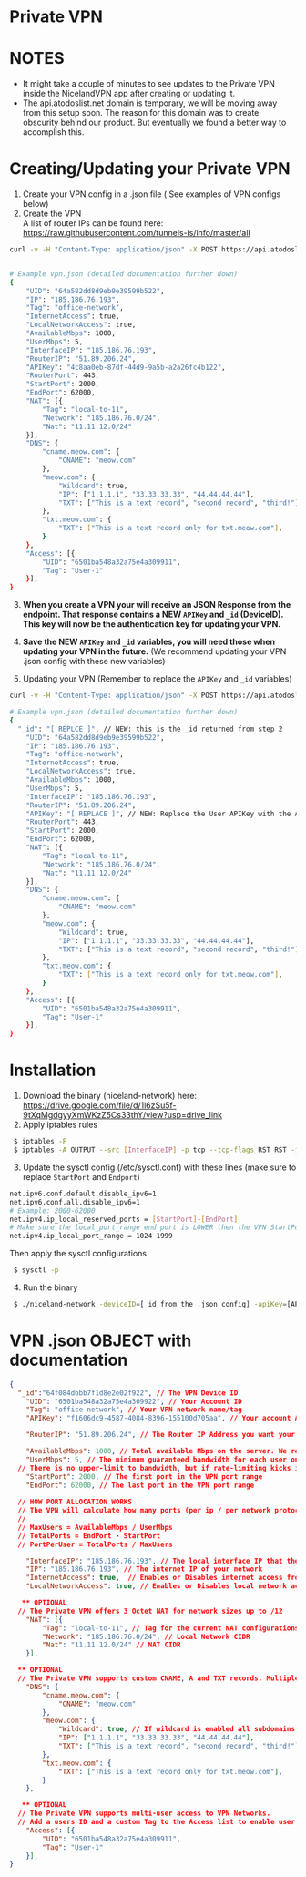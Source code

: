 # Private VPN

# NOTES
- It might take a couple of minutes to see updates to the Private VPN inside the NicelandVPN app after creating or updating it.
- The api.atodoslist.net domain is temporary, we will be moving away from this setup soon. The reason for this domain was to create obscurity behind our product. But eventually we found a better way to accomplish this. 

# Creating/Updating your Private VPN
1. Create your VPN config in a .json file ( See examples of VPN configs below)
2. Create the VPN<br/>
A list of router IPs can be found here: https://raw.githubusercontent.com/tunnels-is/info/master/all
```bash
curl -v -H "Content-Type: application/json" -X POST https://api.atodoslist.net/v2/device/create --resolve 'api.atodoslist.net:443:167.235.34.77' -d @vpn.json


# Example vpn.json (detailed documentation further down)
{
	"UID": "64a582dd8d9eb9e39599b522",
	"IP": "185.186.76.193",
	"Tag": "office-network",
	"InternetAccess": true,
	"LocalNetworkAccess": true,
	"AvailableMbps": 1000,
	"UserMbps": 5,
	"InterfaceIP": "185.186.76.193",
	"RouterIP": "51.89.206.24",
	"APIKey": "4c8aa0eb-87df-44d9-9a5b-a2a26fc4b122",
	"RouterPort": 443,
	"StartPort": 2000,
	"EndPort": 62000,
	"NAT": [{
		"Tag": "local-to-11",
		"Network": "185.186.76.0/24",
		"Nat": "11.11.12.0/24"
	}],
	"DNS": {
		"cname.meow.com": {
			"CNAME": "meow.com"
		},
		"meow.com": {
			"Wildcard": true,
			"IP": ["1.1.1.1", "33.33.33.33", "44.44.44.44"],
			"TXT": ["This is a text record", "second record", "third!"],
		},
		"txt.meow.com": {
			"TXT": ["This is a text record only for txt.meow.com"],
		}
	},
	"Access": [{
		"UID": "6501ba548a32a75e4a309911",
		"Tag": "User-1"
	}],
}

```
3. <b>When you create a VPN your will receive an JSON Response from the endpoint. That response contains a NEW `APIKey` and `_id` (DeviceID). This key will now be the authentication key for updating your VPN.</b>

4. <b>Save the NEW `APIKey` and `_id` variables, you will need those when updating your VPN in the future.</b> (We recommend updating your VPN .json config with these new variables)


5. Updating your VPN (Remember to replace the `APIKey` and `_id` variables)
```bash
curl -v -H "Content-Type: application/json" -X POST https://api.atodoslist.net/v2/device/update --resolve 'api.atodoslist.net:443:167.235.34.77' -d @vpn.json

# Example vpn.json (detailed documentation further down)
{
  "_id": "[ REPLCE ]", // NEW: this is the _id returned from step 2
	"UID": "64a582dd8d9eb9e39599b522",
	"IP": "185.186.76.193",
	"Tag": "office-network",
	"InternetAccess": true,
	"LocalNetworkAccess": true,
	"AvailableMbps": 1000,
	"UserMbps": 5,
	"InterfaceIP": "185.186.76.193",
	"RouterIP": "51.89.206.24",
	"APIKey": "[ REPLACE ]", // NEW: Replace the User APIKey with the APIKey returned from step 2
	"RouterPort": 443,
	"StartPort": 2000,
	"EndPort": 62000,
	"NAT": [{
		"Tag": "local-to-11",
		"Network": "185.186.76.0/24",
		"Nat": "11.11.12.0/24"
	}],
	"DNS": {
		"cname.meow.com": {
			"CNAME": "meow.com"
		},
		"meow.com": {
			"Wildcard": true,
			"IP": ["1.1.1.1", "33.33.33.33", "44.44.44.44"],
			"TXT": ["This is a text record", "second record", "third!"],
		},
		"txt.meow.com": {
			"TXT": ["This is a text record only for txt.meow.com"],
		}
	},
	"Access": [{
		"UID": "6501ba548a32a75e4a309911",
		"Tag": "User-1"
	}],
}
```

# Installation
 1. Download the binary (niceland-network) here: https://drive.google.com/file/d/1l6zSu5f-9tXqMgdgyyXmWKzZ5Cs33thY/view?usp=drive_link
 2. Apply iptables rules

 ```bash
  $ iptables -F
  $ iptables -A OUTPUT --src [InterfaceIP] -p tcp --tcp-flags RST RST -j DROP
 ```
 3. Update the sysctl config (/etc/sysctl.conf) with these lines (make sure to replace `StartPort` and `Endport`)

 ```bash
net.ipv6.conf.default.disable_ipv6=1
net.ipv6.conf.all.disable_ipv6=1
# Example: 2000-62000
net.ipv4.ip_local_reserved_ports = [StartPort]-[EndPort]
# Make sure the local_port_range end port is LOWER then the VPN StartPort
net.ipv4.ip_local_port_range = 1024 1999
 ```
 Then apply the sysctl configurations
 ```bash
  $ sysctl -p
 ```
 4. Run the binary
 ```bash
  $ ./niceland-network -deviceID=[_id from the .json config] -apiKey=[APIKey form the .json config] -routerURL=https://raw.githubusercontent.com/tunnels-is/info/master/all
 ```




# VPN .json OBJECT with documentation
```json
{
  "_id":"64f084dbbb7f1d8e2e02f922", // The VPN Device ID
	"UID": "6501ba548a32a75e4a309922", // Your Account ID
	"Tag": "office-network", // Your VPN network name/tag
	"APIKey": "f1606dc9-4587-4084-8396-155100d705aa", // Your account API Key

	"RouterIP": "51.89.206.24", // The Router IP Address you want your VPN to be connected to

	"AvailableMbps": 1000, // Total available Mbps on the server. We recommend allocating about 80-90% of the available bandwidth torwards the VPN.
	"UserMbps": 5, // The minimum guaranteed bandwidth for each user on the VPN. 
  // There is no upper-limit to bandwidth, but if rate-limiting kicks in, it will make sure that users do not get rate-limited below this point.
	"StartPort": 2000, // The first port in the VPN port range
	"EndPort": 62000, // The last port in the VPN port range
  
  // HOW PORT ALLOCATION WORKS
  // The VPN will calculate how many ports (per ip / per network protocol ) each user has based on AvailableMbps and UserMbps
  //
  // MaxUsers = AvailableMbps / UserMbps
  // TotalPorts = EndPort - StartPort  
  // PortPerUser = TotalPorts / MaxUsers

	"InterfaceIP": "185.186.76.193", // The local interface IP that the VPN uses to listen for network packets
	"IP": "185.186.76.193", // The internet IP of your network
	"InternetAccess": true,  // Enables or Disables internet access from the VPN
	"LocalNetworkAccess": true, // Enables or Disables local network access from the VPN

   ** OPTIONAL
  // The Private VPN offers 3 Octet NAT for network sizes up to /12
	"NAT": [{
		"Tag": "local-to-11", // Tag for the current NAT configurations
		"Network": "185.186.76.0/24", // Local Network CIDR
		"Nat": "11.11.12.0/24" // NAT CIDR
	}],

  ** OPTIONAL
  // The Private VPN supports custom CNAME, A and TXT records. Multiple A and TXT records can be defined per domain.
	"DNS": {
		"cname.meow.com": {
			"CNAME": "meow.com"
		},
		"meow.com": {
			"Wildcard": true, // If wildcard is enabled all subdomains not matching other custom domain mappings will receive responses from this custom DNS mapping
			"IP": ["1.1.1.1", "33.33.33.33", "44.44.44.44"],
			"TXT": ["This is a text record", "second record", "third!"],
		},
		"txt.meow.com": {
			"TXT": ["This is a text record only for txt.meow.com"],
		}
	},

   ** OPTIONAL
  // The Private VPN supports multi-user access to VPN Networks. 
  // Add a users ID and a custom Tag to the Access list to enable user access to the VPN Network.
	"Access": [{
		"UID": "6501ba548a32a75e4a309911",
		"Tag": "User-1"
	}],
}

```